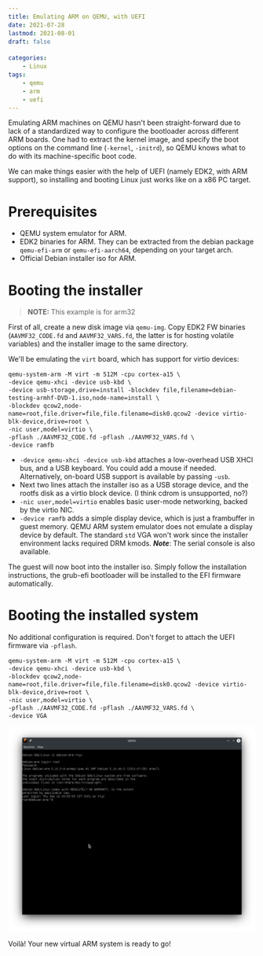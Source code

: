 ```yaml
---
title: Emulating ARM on QEMU, with UEFI
date: 2021-07-28
lastmod: 2021-08-01
draft: false

categories:
    - Linux
tags:
    - qemu
    - arm
    - uefi
---
```


Emulating ARM machines on QEMU hasn't been straight-forward due to lack of a
standardized way to configure the bootloader across different ARM boards. One
had to extract the kernel image, and specify the boot options on the command
line (`-kernel`, `-initrd`), so QEMU knows what to do with its machine-specific
boot code.

We can make things easier with the help of UEFI (namely EDK2, with ARM support), so
installing and booting Linux just works like on a x86 PC target.

# Prerequisites

* QEMU system emulator for ARM.
* EDK2 binaries for ARM. They can be extracted from the debian package
`qemu-efi-arm` or `qemu-efi-aarch64`, depending on your target arch.
* Official Debian installer iso for ARM.

# Booting the installer

> **NOTE:** This example is for arm32

First of all, create a new disk image via `qemu-img`. Copy EDK2 FW binaries
(`AAVMF32_CODE.fd` and `AAVMF32_VARS.fd`, the latter is for hosting volatile
variables) and the installer image to the same directory.

We'll be emulating the `virt` board, which has support for virtio devices:
```text
qemu-system-arm -M virt -m 512M -cpu cortex-a15 \
-device qemu-xhci -device usb-kbd \
-device usb-storage,drive=install -blockdev file,filename=debian-testing-armhf-DVD-1.iso,node-name=install \
-blockdev qcow2,node-name=root,file.driver=file,file.filename=disk0.qcow2 -device virtio-blk-device,drive=root \
-nic user,model=virtio \
-pflash ./AAVMF32_CODE.fd -pflash ./AAVMF32_VARS.fd \
-device ramfb
```

* `-device qemu-xhci -device usb-kbd` attaches a low-overhead USB XHCI bus, and
a USB keyboard. You could add a mouse if needed. Alternatively, on-board USB support is available by passing `-usb`.
* Next two lines attach the installer iso as a USB storage device, and the
rootfs disk as a virtio block device. (I think cdrom is unsupported, no?)
* `-nic user,model=virtio` enables basic user-mode networking, backed by the
virtio NIC.
* `-device ramfb` adds a simple display device, which is just a frambuffer in
guest memory. QEMU ARM system emulator does not emulate a display device by
default. The standard `std` VGA won't work since the installer environment
lacks required DRM kmods. _**Note**_: The serial console is also available.

The guest will now boot into the installer iso. Simply
follow the installation instructions, the grub-efi bootloader will be installed to the EFI firmware automatically.

# Booting the installed system

No additional configuration is required.
Don't forget to attach the UEFI firmware via `-pflash`.
```text
qemu-system-arm -M virt -m 512M -cpu cortex-a15 \
-device qemu-xhci -device usb-kbd \
-blockdev qcow2,node-name=root,file.driver=file,file.filename=disk0.qcow2 -device virtio-blk-device,drive=root \
-nic user,model=virtio \
-pflash ./AAVMF32_CODE.fd -pflash ./AAVMF32_VARS.fd \
-device VGA
```

![booted system](qemu-arm.png)

Voilà! Your new virtual ARM system is ready to go!
